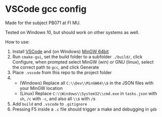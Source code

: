 # VSCode gcc config

Made for the subject PB071 at FI MU.

Tested on Windows 10, but should work on other systems as well.

How to use:

1. Install [VSCode](https://code.visualstudio.com/) and (on Windows) [MinGW 64bit](https://sourceforge.net/projects/mingw-w64/)
2. Run `cmake-gui`, set the build folder to a subfolder `./build/`, click Configure, when prompted select MinGW (win) or GNU (linux), select the correct path to `gcc`, and click Generate
3. Place `.vscode` from this repo to the project folder
4. 
    - (Windows) Replace all `C:\\Dev\\MinGW64\\`s in the JSON files with your MinGW location
    - (Linux) Replace `C:\\Windows\\System32\\cmd.exe` in `tasks.json` with `sh`, `/c` with `-c`, and also all `\\`s with `/`s
5. Add `build` and `.vscode` to `.gitignore`
6. Pressing F5 inside a `.c` file should trigger a make and debugging in `gdb`